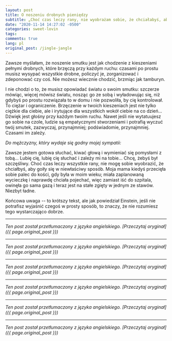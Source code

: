```yaml
---
layout: post
title: O noszeniu drobnych pieniędzy
subtitle: „Choć czas leczy rany, nie wyobrażam sobie, że chciałabyś, aby leczył je w niewłaściwy sposób.”
date: "2020-11-14 14:27:02 -0500"
categories: sweet-lovin
tags: 
comments: true
lang: pl
original_post: /jingle-jangle
---
```




Zawsze myślałam, że noszenie smutku jest jak chodzenie z kieszeniami pełnymi drobnych, które brzęczą przy każdym ruchu: czasami po prostu musisz wysypać wszystkie drobne, policzyć je, zorganizować i zdeponować czy coś. Nie możesz wiecznie chodzić, brzmiąc jak tamburyn.<!-- more -->

I nie chodzi o to, że musisz opowiadać światu o swoim smutku: szczerze mówiąc, więcej mówisz światu, nosząc go ze sobą i wyładowując się, niż gdybyś po prostu rozwiązała to w domu i nie pozwoliła, by cię kontrolował. To ciężar i ograniczenie. Brzęczenie w twoich kieszeniach jest nie tylko ciężkie dla ciebie, ale i irytujące dla wszystkich wokół ciebie na co dzień... Dźwięk jest głośny przy każdym twoim ruchu. Nawet jeśli nie wytatuujesz go sobie na czole, ludzie są empatycznymi stworzeniami i potrafią wyczuć twój smutek, zazwyczaj, przynajmniej; podświadomie, przynajmniej. Czasami im zależy.

<i>Do mężczyzny, który wydaje się godny mojej sympatii:</i>

Zawsze jestem gotowa słuchać, kiwać głową i wymieniać się pomysłami z tobą... Lubię cię, lubię cię słuchać i zależy mi na tobie... Chcę, żebyś był szczęśliwy. Choć czas leczy wszystkie rany, nie mogę sobie wyobrazić, że chciałbyś, aby goiły się w niewłaściwy sposób. Moja mama kiedyś przecięła sobie palec do kości, gdy była w moim wieku; miała zaplanowaną wycieczkę i naprawdę chciała pojechać, więc zamiast iść do szpitala, owinęła go sama gazą i teraz jest na stałe zgięty w jednym ze stawów. Niezbyt ładne.

Końcowa uwaga -- to krótszy tekst, ale jak powiedział Einstein, jeśli nie potrafisz wyjaśnić czegoś w prosty sposób, to znaczy, że nie rozumiesz tego wystarczająco dobrze.

---

*Ten post został przetłumaczony z języka angielskiego. [Przeczytaj oryginał]({{ page.original_post }})*

---

*Ten post został przetłumaczony z języka angielskiego. [Przeczytaj oryginał]({{ page.original_post }})*

---

*Ten post został przetłumaczony z języka angielskiego. [Przeczytaj oryginał]({{ page.original_post }})*

---

*Ten post został przetłumaczony z języka angielskiego. [Przeczytaj oryginał]({{ page.original_post }})*

---

*Ten post został przetłumaczony z języka angielskiego. [Przeczytaj oryginał]({{ page.original_post }})*

---

*Ten post został przetłumaczony z języka angielskiego. [Przeczytaj oryginał]({{ page.original_post }})*